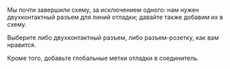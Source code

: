 Мы почти завершили схему, за исключением одного: нам нужен двухконтактный разъем для линий отладки; давайте также добавим их в схему.

Выберите либо двухконтактный разъем, либо разъем-розетку, как вам нравится.

Кроме того, добавьте глобальные метки отладки в соединитель.